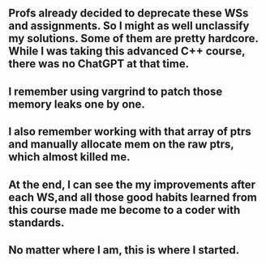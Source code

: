 ## Profs already decided to deprecate these WSs and assignments. So I might as well unclassify my solutions. Some of them are pretty hardcore. While I was taking this advanced C++ course, there was no ChatGPT at that time.
## I remember using vargrind to patch those memory leaks one by one. 
## I also remember working with that array of ptrs and manually allocate mem on the raw ptrs, which almost killed me. 
## At the end, I can see the my improvements after each WS,and all those good habits learned from this course made me become to a coder with standards. 
## No matter where I am, this is where I started. 

